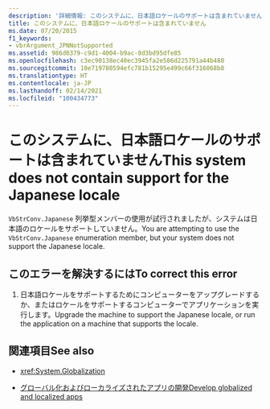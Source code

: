 ```yaml
---
description: '詳細情報: このシステムに、日本語ロケールのサポートは含まれていません'
title: このシステムに、日本語ロケールのサポートは含まれていません
ms.date: 07/20/2015
f1_keywords:
- vbrArgument_JPNNotSupported
ms.assetid: 986d0379-c9d1-4004-b9ac-8d3bd95dfe85
ms.openlocfilehash: c3ec90138ec40ec3945fa2e586d225791a44b480
ms.sourcegitcommit: 10e719780594efc781b15295e499c66f316068b8
ms.translationtype: HT
ms.contentlocale: ja-JP
ms.lasthandoff: 02/14/2021
ms.locfileid: "100434773"
---
```

# <a name="this-system-does-not-contain-support-for-the-japanese-locale"></a><span data-ttu-id="bc8c6-103">このシステムに、日本語ロケールのサポートは含まれていません</span><span class="sxs-lookup"><span data-stu-id="bc8c6-103">This system does not contain support for the Japanese locale</span></span>

<span data-ttu-id="bc8c6-104">`VbStrConv.Japanese` 列挙型メンバーの使用が試行されましたが、システムは日本語のロケールをサポートしていません。</span><span class="sxs-lookup"><span data-stu-id="bc8c6-104">You are attempting to use the `VbStrConv.Japanese` enumeration member, but your system does not support the Japanese locale.</span></span>  
  
## <a name="to-correct-this-error"></a><span data-ttu-id="bc8c6-105">このエラーを解決するには</span><span class="sxs-lookup"><span data-stu-id="bc8c6-105">To correct this error</span></span>  
  
1. <span data-ttu-id="bc8c6-106">日本語ロケールをサポートするためにコンピューターをアップグレードするか、またはロケールをサポートするコンピューターでアプリケーションを実行します。</span><span class="sxs-lookup"><span data-stu-id="bc8c6-106">Upgrade the machine to support the Japanese locale, or run the application on a machine that supports the locale.</span></span>  
  
## <a name="see-also"></a><span data-ttu-id="bc8c6-107">関連項目</span><span class="sxs-lookup"><span data-stu-id="bc8c6-107">See also</span></span>

- <xref:System.Globalization>

- [<span data-ttu-id="bc8c6-108">グローバル化およびローカライズされたアプリの開発</span><span class="sxs-lookup"><span data-stu-id="bc8c6-108">Develop globalized and localized apps</span></span>](/visualstudio/ide/globalizing-and-localizing-applications)
